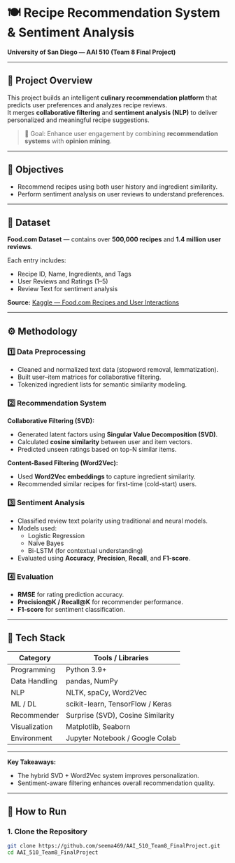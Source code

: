 # 🍽️ Recipe Recommendation System & Sentiment Analysis  
**University of San Diego — AAI 510 (Team 8 Final Project)**  

---

## 🧠 Project Overview
This project builds an intelligent **culinary recommendation platform** that predicts user preferences and analyzes recipe reviews.  
It merges **collaborative filtering** and **sentiment analysis (NLP)** to deliver personalized and meaningful recipe suggestions.  

> 🎯 Goal: Enhance user engagement by combining **recommendation systems** with **opinion mining**.

---

## 🎯 Objectives
- Recommend recipes using both user history and ingredient similarity.  
- Perform sentiment analysis on user reviews to understand preferences.  

---

## 🧩 Dataset
**Food.com Dataset** — contains over **500,000 recipes** and **1.4 million user reviews**.

Each entry includes:
- Recipe ID, Name, Ingredients, and Tags  
- User Reviews and Ratings (1–5)  
- Review Text for sentiment analysis  

**Source:** [Kaggle — Food.com Recipes and User Interactions](https://www.kaggle.com/datasets/irkaal/foodcom-recipes-and-reviews)

---

## ⚙️ Methodology

### 1️⃣ Data Preprocessing
- Cleaned and normalized text data (stopword removal, lemmatization).  
- Built user–item matrices for collaborative filtering.  
- Tokenized ingredient lists for semantic similarity modeling.  

### 2️⃣ Recommendation System
**Collaborative Filtering (SVD):**
- Generated latent factors using **Singular Value Decomposition (SVD)**.  
- Calculated **cosine similarity** between user and item vectors.  
- Predicted unseen ratings based on top-N similar items.

**Content-Based Filtering (Word2Vec):**
- Used **Word2Vec embeddings** to capture ingredient similarity.  
- Recommended similar recipes for first-time (cold-start) users.

### 3️⃣ Sentiment Analysis
- Classified review text polarity using traditional and neural models.  
- Models used:  
  - Logistic Regression  
  - Naïve Bayes  
  - Bi-LSTM (for contextual understanding)  
- Evaluated using **Accuracy**, **Precision**, **Recall**, and **F1-score**.

### 4️⃣ Evaluation
- **RMSE** for rating prediction accuracy.  
- **Precision@K / Recall@K** for recommender performance.  
- **F1-score** for sentiment classification.

---

## 🧰 Tech Stack

| Category | Tools / Libraries |
|-----------|------------------|
| Programming | Python 3.9+ |
| Data Handling | pandas, NumPy |
| NLP | NLTK, spaCy, Word2Vec |
| ML / DL | scikit-learn, TensorFlow / Keras |
| Recommender | Surprise (SVD), Cosine Similarity |
| Visualization | Matplotlib, Seaborn |
| Environment | Jupyter Notebook / Google Colab |

---

**Key Takeaways:**
- The hybrid SVD + Word2Vec system improves personalization.  
- Sentiment-aware filtering enhances overall recommendation quality.  

---

## 🚀 How to Run

### 1. Clone the Repository
```bash
git clone https://github.com/seema469/AAI_510_Team8_FinalProject.git
cd AAI_510_Team8_FinalProject
